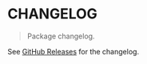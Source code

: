 # CHANGELOG

> Package changelog.

See [GitHub Releases](https://github.com/stdlib-js/stats-base-dists-gumbel-mean/releases) for the changelog.